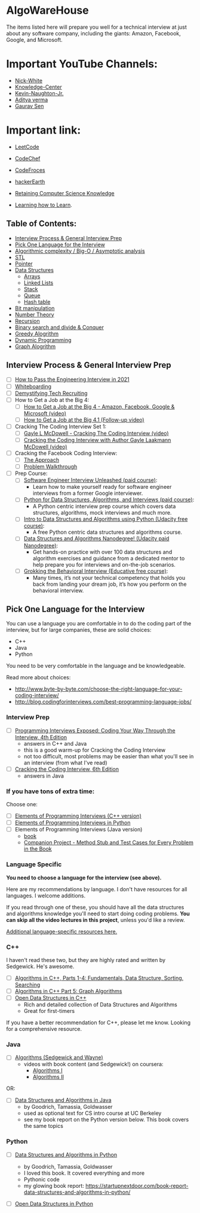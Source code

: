 # AlgoWareHouse
The items listed here will prepare you well for a technical interview at just about any software company, including the giants: Amazon, Facebook, Google, and Microsoft.

# Important YouTube Channels:
* [Nick-White](https://www.youtube.com/channel/UC1fLEeYICmo3O9cUsqIi7HA)
* [Knowledge-Center](https://www.youtube.com/channel/UCMn3_305DqmTylxJPFA8OJA)
* [Kevin-Naughton-Jr.](https://www.youtube.com/channel/UCKvwPt6BifPP54yzH99ff1g)
* [Aditya verma](https://www.youtube.com/channel/UC5WO7o71wvxMxEtLRkPhiQQ)
* [Gaurav Sen](https://www.youtube.com/channel/UCRPMAqdtSgd0Ipeef7iFsKw)

# Important link:
* [LeetCode](https://leetcode.com)
* [CodeChef](https://www.codechef.com)
* [CodeFroces](https://codeforces.com)
* [hackerEarth](https://www.hackerearth.com)

* [Retaining Computer Science Knowledge](https://startupnextdoor.com/retaining-computer-science-knowledge/)
* [Learning how to Learn](https://www.coursera.org/learn/learning-how-to-learn).

## Table of Contents:

- [Interview Process & General Interview Prep](#interview-process--general-interview-prep)
- [Pick One Language for the Interview](#pick-one-language-for-the-interview)
- [Algorithmic complexity / Big-O / Asymptotic analysis](https://github.com/AtulRaj151/AlgoWareHouse/tree/master/1-Algorithmic-complexity)
- [STL](https://github.com/AtulRaj151/AlgoWareHouse/tree/master/2-STL)  
- [Pointer]() 
- [Data Structures](https://github.com/AtulRaj151/AlgoWareHouse/tree/master/4-Data-Structure)
    - [Arrays](#)
    - [Linked Lists](#)
    - [Stack](#)
    - [Queue](#)
    - [Hash table](#)
- [Bit manipulation](https://github.com/AtulRaj151/AlgoWareHouse/tree/master/5-Bit-Manipulation)
- [Number Theory](https://github.com/AtulRaj151/AlgoWareHouse/tree/master/6-Number-Theory)
- [Recursion](https://github.com/AtulRaj151/AlgoWareHouse/tree/master/7-Recursion)
- [Binary search and divide & Conquer](https://github.com/AtulRaj151/AlgoWareHouse/tree/master/8-Binary-search(Divide%20%26%20Conquer))
- [Greedy Alogrithm](https://github.com/AtulRaj151/AlgoWareHouse/tree/master/9-Greedy-Alogrithm)
- [Dynamic Programming](https://github.com/AtulRaj151/AlgoWareHouse/tree/master/10-Dynamic-Programming)
- [Graph Alogrithm](https://github.com/AtulRaj151/AlgoWareHouse/tree/master/11-Graph-Alogrithm) 


## Interview Process & General Interview Prep

- [ ] [How to Pass the Engineering Interview in 2021](https://davidbyttow.medium.com/how-to-pass-the-engineering-interview-in-2021-45f1b389a1)
- [ ] [Whiteboarding](https://medium.com/@dpup/whiteboarding-4df873dbba2e#.hf6jn45g1)
- [ ] [Demystifying Tech Recruiting](https://www.youtube.com/watch?v=N233T0epWTs)
- [ ] How to Get a Job at the Big 4:
    - [ ] [How to Get a Job at the Big 4 - Amazon, Facebook, Google & Microsoft (video)](https://www.youtube.com/watch?v=YJZCUhxNCv8)
    - [ ] [How to Get a Job at the Big 4.1 (Follow-up video)](https://www.youtube.com/watch?v=6790FVXWBw8&feature=youtu.be)
- [ ] Cracking The Coding Interview Set 1:
    - [ ] [Gayle L McDowell - Cracking The Coding Interview (video)](https://www.youtube.com/watch?v=rEJzOhC5ZtQ)
    - [ ] [Cracking the Coding Interview with Author Gayle Laakmann McDowell (video)](https://www.youtube.com/watch?v=aClxtDcdpsQ)
- [ ] Cracking the Facebook Coding Interview:
    - [ ] [The Approach](https://www.youtube.com/watch?v=wCl9kvQGHPI)
    - [ ] [Problem Walkthrough](https://www.youtube.com/watch?v=4UWDyJq8jZg)
- [ ] Prep Course:
    - [ ] [Software Engineer Interview Unleashed (paid course)](https://www.udemy.com/software-engineer-interview-unleashed):
        - Learn how to make yourself ready for software engineer interviews from a former Google interviewer.
    - [ ] [Python for Data Structures, Algorithms, and Interviews (paid course)](https://www.udemy.com/python-for-data-structures-algorithms-and-interviews/):
        - A Python centric interview prep course which covers data structures, algorithms, mock interviews and much more.
    - [ ] [Intro to Data Structures and Algorithms using Python (Udacity free course)](https://www.udacity.com/course/data-structures-and-algorithms-in-python--ud513):
        - A free Python centric data structures and algorithms course.
    - [ ] [Data Structures and Algorithms Nanodegree! (Udacity paid Nanodegree)](https://www.udacity.com/course/data-structures-and-algorithms-nanodegree--nd256):
        - Get hands-on practice with over 100 data structures and algorithm exercises and guidance from a dedicated mentor to help prepare you for interviews and on-the-job scenarios.
    - [ ] [Grokking the Behavioral Interview (Educative free course)](https://www.educative.io/courses/grokking-the-behavioral-interview):
        - Many times, it’s not your technical competency that holds you back from landing your dream job, it’s how you perform on the behavioral interview.

## Pick One Language for the Interview


You can use a language you are comfortable in to do the coding part of the interview, but for large companies, these are solid choices:

- C++
- Java
- Python

You need to be very comfortable in the language and be knowledgeable.

Read more about choices:
- http://www.byte-by-byte.com/choose-the-right-language-for-your-coding-interview/
- http://blog.codingforinterviews.com/best-programming-language-jobs/


### Interview Prep

- [ ] [Programming Interviews Exposed: Coding Your Way Through the Interview, 4th Edition](https://www.amazon.com/Programming-Interviews-Exposed-Through-Interview/dp/111941847X/)
    - answers in C++ and Java
    - this is a good warm-up for Cracking the Coding Interview
    - not too difficult, most problems may be easier than what you'll see in an interview (from what I've read)
- [ ] [Cracking the Coding Interview, 6th Edition](http://www.amazon.com/Cracking-Coding-Interview-6th-Programming/dp/0984782850/)
    - answers in Java

### If you have tons of extra time:

Choose one:

- [ ] [Elements of Programming Interviews (C++ version)](https://www.amazon.com/Elements-Programming-Interviews-Insiders-Guide/dp/1479274836)
- [ ] [Elements of Programming Interviews in Python](https://www.amazon.com/Elements-Programming-Interviews-Python-Insiders/dp/1537713949/)
- [ ] Elements of Programming Interviews (Java version)
    - [book](https://www.amazon.com/Elements-Programming-Interviews-Java-Insiders/dp/1517435803/)
    - [Companion Project - Method Stub and Test Cases for Every Problem in the Book](https://github.com/gardncl/elements-of-programming-interviews)

### Language Specific

**You need to choose a language for the interview (see above).**

Here are my recommendations by language. I don't have resources for all languages. I welcome additions.

If you read through one of these, you should have all the data structures and algorithms knowledge you'll need to start doing coding problems.
**You can skip all the video lectures in this project**, unless you'd like a review.

[Additional language-specific resources here.](programming-language-resources.md)

### C++

I haven't read these two, but they are highly rated and written by Sedgewick. He's awesome.

- [ ] [Algorithms in C++, Parts 1-4: Fundamentals, Data Structure, Sorting, Searching](https://www.amazon.com/Algorithms-Parts-1-4-Fundamentals-Structure/dp/0201350882/)
- [ ] [Algorithms in C++ Part 5: Graph Algorithms](https://www.amazon.com/Algorithms-Part-Graph-3rd-Pt-5/dp/0201361183/)
- [ ] [Open Data Structures in C++](https://opendatastructures.org/ods-cpp.pdf)
    - Rich and detailed collection of Data Structures and Algorithms
    - Great for first-timers

If you have a better recommendation for C++, please let me know. Looking for a comprehensive resource.

### Java

- [ ] [Algorithms (Sedgewick and Wayne)](https://www.amazon.com/Algorithms-4th-Robert-Sedgewick/dp/032157351X/)
    - videos with book content (and Sedgewick!) on coursera:
        - [Algorithms I](https://www.coursera.org/learn/algorithms-part1)
        - [Algorithms II](https://www.coursera.org/learn/algorithms-part2)

OR:

- [ ] [Data Structures and Algorithms in Java](https://www.amazon.com/Data-Structures-Algorithms-Michael-Goodrich/dp/1118771338/)
    - by Goodrich, Tamassia, Goldwasser
    - used as optional text for CS intro course at UC Berkeley
    - see my book report on the Python version below. This book covers the same topics

### Python

- [ ] [Data Structures and Algorithms in Python](https://www.amazon.com/Structures-Algorithms-Python-Michael-Goodrich/dp/1118290275/)
    - by Goodrich, Tamassia, Goldwasser
    - I loved this book. It covered everything and more
    - Pythonic code
    - my glowing book report: https://startupnextdoor.com/book-report-data-structures-and-algorithms-in-python/
- [ ] [Open Data Structures in Python](https://opendatastructures.org/ods-python.pdf)  




